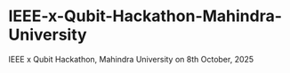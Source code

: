 # IEEE-x-Qubit-Hackathon-Mahindra-University
IEEE x Qubit Hackathon, Mahindra University on 8th October, 2025 
